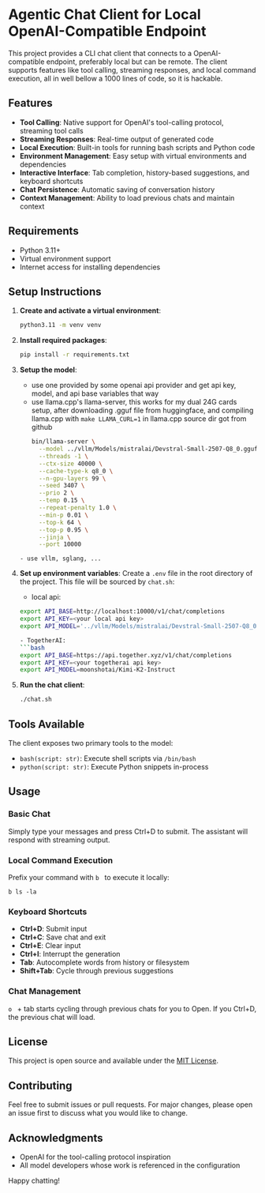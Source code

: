 # Agentic Chat Client for Local OpenAI-Compatible Endpoint

This project provides a CLI chat client that connects to a OpenAI-compatible endpoint, preferably local but can be remote.
The client supports features like tool calling, streaming responses, and local command execution, all in well bellow a 1000 lines of code, so it is hackable.

## Features

- **Tool Calling**: Native support for OpenAI's tool-calling protocol, streaming tool calls
- **Streaming Responses**: Real-time output of generated code
- **Local Execution**: Built-in tools for running bash scripts and Python code
- **Environment Management**: Easy setup with virtual environments and dependencies
- **Interactive Interface**: Tab completion, history-based suggestions, and keyboard shortcuts
- **Chat Persistence**: Automatic saving of conversation history
- **Context Management**: Ability to load previous chats and maintain context

## Requirements

- Python 3.11+
- Virtual environment support
- Internet access for installing dependencies

## Setup Instructions

1. **Create and activate a virtual environment**:
   ```bash
   python3.11 -m venv venv
   ```

2. **Install required packages**:
   ```bash
   pip install -r requirements.txt
   ```

3. **Setup the model**:
   - use one provided by some openai api provider and get api key, model, and api base variables that way
   - use llama.cpp's llama-server, this works for my dual 24G cards setup, after downloading .gguf file from huggingface, and compiling llama.cpp with `make LLAMA_CURL=1` in llama.cpp source dir got from github
      ```bash
      bin/llama-server \
        --model ../vllm/Models/mistralai/Devstral-Small-2507-Q8_0.gguf \
        --threads -1 \
        --ctx-size 40000 \
        --cache-type-k q8_0 \
        --n-gpu-layers 99 \
        --seed 3407 \
        --prio 2 \
        --temp 0.15 \
        --repeat-penalty 1.0 \
        --min-p 0.01 \
        --top-k 64 \
        --top-p 0.95 \
        --jinja \
        --port 10000
    ```
    - use vllm, sglang, ...

4. **Set up environment variables**:
   Create a `.env` file in the root directory of the project. This file will be sourced by `chat.sh`:

   - local api:
   ```bash
   export API_BASE=http://localhost:10000/v1/chat/completions
   export API_KEY=<your local api key>
   export API_MODEL='../vllm/Models/mistralai/Devstral-Small-2507-Q8_0.gguf'

   - TogetherAI:
   ```bash
   export API_BASE=https://api.together.xyz/v1/chat/completions
   export API_KEY=<your togetherai api key>
   export API_MODEL=moonshotai/Kimi-K2-Instruct
   ```

5. **Run the chat client**:
   ```bash
   ./chat.sh
   ```

## Tools Available

The client exposes two primary tools to the model:

- `bash(script: str)`: Execute shell scripts via `/bin/bash`
- `python(script: str)`: Execute Python snippets in-process

## Usage

### Basic Chat

Simply type your messages and press Ctrl+D to submit. The assistant will respond with streaming output.

### Local Command Execution

Prefix your command with `b ` to execute it locally:
```
b ls -la
```

### Keyboard Shortcuts

- **Ctrl+D**: Submit input
- **Ctrl+C**: Save chat and exit
- **Ctrl+E**: Clear input
- **Ctrl+I**: Interrupt the generation
- **Tab**: Autocomplete words from history or filesystem
- **Shift+Tab**: Cycle through previous suggestions

### Chat Management

`o ` + tab starts cycling through previous chats for you to Open.
If you Ctrl+D, the previous chat will load.

## License

This project is open source and available under the [MIT License](https://opensource.org/licenses/MIT).

## Contributing

Feel free to submit issues or pull requests. For major changes, please open an issue first to discuss what you would like to change.

## Acknowledgments

- OpenAI for the tool-calling protocol inspiration
- All model developers whose work is referenced in the configuration

Happy chatting!
